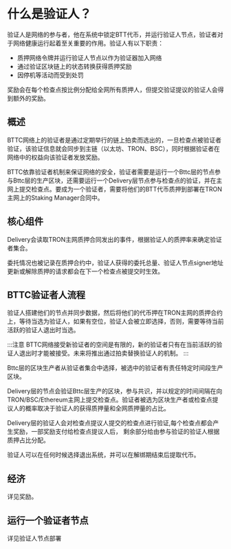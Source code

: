 # 什么是验证人？
验证人是网络的参与者，他在系统中锁定BTT代币，并运行验证人节点，验证者对于网络健康运行起着至关重要的作用。验证人有以下职责：
- 质押网络令牌并运行验证人节点以作为验证器加入网络
- 通过验证区块链上的状态转换获得质押奖励
- 因停机等活动而受到处罚

奖励会在每个检查点按比例分配给全网所有质押人，但提交验证提议的验证人会得到额外的奖励。


## 概述

BTTC网络上的验证者是通过定期举行的链上拍卖而选出的，一旦检查点被验证者验证，该验证信息就会同步到主链（以太坊、TRON、BSC），同时根据验证者在网络中的权益向该验证者发放奖励。

BTTC依靠验证者机制来保证网络的安全，验证者需要是运行一个Bttc层的节点参与Bttc层的生产区块，还需要运行一个Delivery层节点参与检查点的验证，并在主网上提交检查点。要成为一个验证者，需要将他们的BTT代币质押到部署在TRON主网上的Staking Manager合同中。

## 核心组件

Delivery会读取TRON主网质押合同发出的事件，根据验证人的质押率来确定验证者集合。

委托情况也被记录在质押合约中，验证人获得的委托总量、验证人节点signer地址更新或解除质押的请求都会在下一个检查点被提交时生效。

## BTTC验证者人流程

验证人搭建他们的节点并同步数据，然后将他们的代币押在TRON主网的质押合约上，等待当选为验证人，如果有空位，验证人会被立即选择，否则，需要等待当前活跃的验证人退出时当选。


:::注意
BTTC网络接受新验证者的空间是有限的，新的验证者只有在当前活跃的验证人退出时才能被接受。未来将推出通过拍卖替换验证人的机制。
:::


Bttc层的区块生产者从验证者集合中选择，被选中的验证者有责任特定时间段生产区块。

Delivery层的节点会验证Bttc层生产的区块，参与共识，并以规定的时间间隔在向TRON/BSC/Ethereum主网上提交检查点。验证者被选为区块生产者或检查点提议人的概率取决于验证人的获得质押量和全网质押量的占比。

Delivery层的验证人会对检查点提议人提交的检查点进行验证,每个检查点都会产生奖励，一部奖励支付给检查点提议人后， 剩余部分给由参与验证的验证人根据质押占比分配。

验证人可以在任何时候选择退出系统，并可以在解绑期结束后提取代币。

## 经济

详见奖励。

## 运行一个验证者节点

详见验证人节点部署

